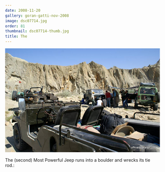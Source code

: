 ```yaml
---
date: 2008-11-20
gallery: goran-gatti-nov-2008
image: dsc07714.jpg
order: 81
thumbnail: dsc07714-thumb.jpg
title: The
---
```


![The](./dsc07714.jpg)

The (second) Most Powerful Jeep runs into a boulder and wrecks its tie rod.: